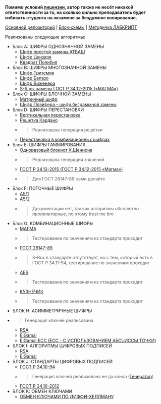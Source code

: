 **Помимо условий [лицензии](LICENSE.txt), автор также не несёт никакой ответственности за то,
на сколько сильно преподаватель будет избивать студента на экзамене за бездумное копирование.**

[Основной репозиторий](https://gitflic.ru/project/consensus/mpu-crypto) | [Блок-схемы](Схемы.drawio) | [Методичка ЛАБКРИПТ](https://studylib.net/doc/25415492/lab-kript-)

Реализованы следующие алгоритмы:
- Блок А: ШИФРЫ ОДНОЗНАЧНОЙ ЗАМЕНЫ
  - [Шифр простой замены АТБАШ](t01_atbash.py)
  - [Шифр Цензаря](t03_caesar.py)
  - [Квадрат Полибия](t02_polybius_square.py)
- Блок В: ШИФРЫ МНОГОЗНАЧНОЙ ЗАМЕНЫ
  - [Шифр Тритемия](t04_trithemius.py)
  - [Шифр Белазо](t05_bellaso.py)
  - [Шифр Виженера](t06_vigenere.py)
  - [S-блок замены ГОСТ Р 34.12-2015 («МАГМА»)](t07_gost_r_34_12.py#L109)
- Блок С: ШИФРЫ БЛОЧНОЙ ЗАМЕНЫ
  - [Матричный шифр](t08_matrix.py)
  - [Шифр Плэйфера – шифр биграммной замены](t09_playfair.py)
- Блок D: ШИФРЫ ПЕРЕСТАНОВКИ
  - [Вертикальная перестановка](t10_vertical_shuffle.py)
  - [Решетка Кардано](t11_cardan_grille.py)
  - > Реализована генерация решётки
  - [Перестановка в комбинационных шифрах](t07_gost_r_34_12.py#L62)
- Блок E: ШИФРЫ ГАММИРОВАНИЯ
  - [Одноразовый блокнот К.Шеннона](t13_one_time_pad.py)
  - > Реализована генерация значений
  - [ГОСТ Р 34.13-2015 (ГОСТ Р 34.12-2015 «Магма»)](t07_gost_r_34_12.py#L257)
  - > Для ГОСТ 28147-89 сами делайте
- Блок F: ПОТОЧНЫЕ ШИФРЫ
  - [А5/1](t15_a5_1.py)
  - [А5/2](t16_a5_2.py)
  - > Документации нет, так как алгоритмы *абсолютно проприетарные*, по этому trust me bro
- Блок G: КОМБИНАЦИОННЫЕ ШИФРЫ
  - [МАГМА](t07_gost_r_34_12.py#L201)
  - > Тестирование по значениям из стандарта проходит
  - [ГОСТ 28147-89](t18_gost_28147_89.py)
  - > S-Box в стандарте отсутствует, но с тем, который есть в ГОСТ Р 34.11-94, тестирование по значениям проходит
  - [AES](t19_aes.py)
  - > Тестирование по значениям из стандарта проходит
  - [КУЗНЕЧИК](t07_gost_r_34_12.py#L348)
  - > Тестирование по значениям из стандарта проходит
- БЛОК H: АСИММЕТРИЧНЫЕ ШИФРЫ
- > Генерация ключей реализована
  - [RSA](t21_rsa.py)
  - [ElGamal](t22_elgamal.py)
  - [ElGamal ECC (ECC – С ИСПОЛЬЗОВАНИЕМ АБСЦИССЫ ТОЧКИ)](t23_ecc_elgamal.py)
- БЛОК I: АЛГОРИТМЫ ЦИФРОВЫХ ПОДПИСЕЙ
  - [RSA](t21_rsa.py)
  - [ElGamal](t22_elgamal.py)
- БЛОК J: СТАНДАРТЫ ЦИФРОВЫХ ПОДПИСЕЙ
  - [ГОСТ Р 34.10-94](t26_gost_34_10.py#L8)
  - > Генерация ключей реализована не до конца ([Генератор](t26_gost_34_10_94_lcg.py))
  - [ГОСТ Р 34.10-2012](t27t_gost_34_10_2012.py)
- БЛОК K: ОБМЕН КЛЮЧАМИ
  - [ОБМЕН КЛЮЧАМИ ПО ДИФФИ-ХЕЛЛМАНУ](t28_diffie_hellman_ke.py)
